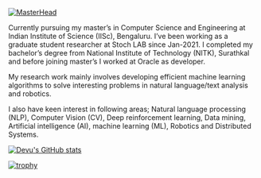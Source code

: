 [![MasterHead](https://github.com/devarajuvinoda/devarajuvinoda.github.io/blob/master/images/banner_dev.png)](https://github.com/devarajuvinoda)

<!--
**devarajuvinoda/devarajuvinoda** is a ✨ _special_ ✨ repository because its `README.md` (this file) appears on your GitHub profile.

Here are some ideas to get you started:

- 🔭 I’m currently working on ...
- 🌱 I’m currently learning ...
- 👯 I’m looking to collaborate on ...
- 🤔 I’m looking for help with ...
- 💬 Ask me about ...
- 📫 How to reach me: ...
- 😄 Pronouns: ...
- ⚡ Fun fact: ...
-->

Currently pursuing my master’s in Computer Science and Engineering at Indian Institute of Science (IISc), Bengaluru. I’ve been working as a graduate student researcher at Stoch LAB since Jan-2021. I completed my bachelor’s degree from National Institute of Technology (NITK), Surathkal and before joining master’s I worked at Oracle as developer.

My research work mainly involves developing efficient machine learning algorithms to solve interesting problems in natural language/text analysis and robotics.

I also have keen interest in following areas; Natural language processing (NLP), Computer Vision (CV), Deep reinforcement learning, Data mining, Artificial intelligence (AI), machine learning (ML), Robotics and Distributed Systems.

[![Devu's GitHub stats](https://github-readme-stats.vercel.app/api?username=devarajuvinoda)](https://github.com/devarajuvinoda/github-readme-stats)

[![trophy](https://github-profile-trophy.vercel.app/?username=devarajuvinoda&theme=nord&row=2&column=4)](https://github.com/devarajuvinoda/github-profile-trophy)

